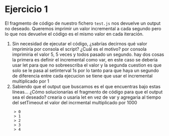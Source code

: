 # Ejercicio 1

El fragmento de código de nuestro fichero `test.js` nos devuelve un output no
deseado. Queremos imprimir un valor incremental a cada segundo pero lo que
nos devuelve el código es el mismo valor en cada iteración.

1. Sin necesidad de ejecutar el código, ¿sabrías decirnos qué valor imprimiría
   por consola el script? ¿Cuál es el motivo?
   por consola imprimiria el valor 5, 5 veces y todos pasado un segundo. hay dos cosas la primera es definir el incremental como var, en este caso se deberia usar let para que no sobreescriba el valor y la segunda cuestion es que solo se le pasa al setinterval 1s por lo tanto para que haya un segundo de diferencia entre cada ejecucion se tiene que usar el incremental multiplicado por 1
2. Sabiendo que el output que buscamos es el que encuentras bajo estas líneas…
   ¿Cómo solucionarías el fragmento de código para que el output sea el deseado?
   crearia o usaria let en vez de var y agregaria al tiempo del setTimeout el valor del incrmental multiplicado por 1000

```
    > 0
    > 1
    > 2
    > 3
    > 4
```

